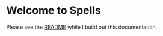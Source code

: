 # Welcome to Spells

Please see the [README](https://github.com/oelarnes/spells) while I build out this documentation.

```{tableofcontents}
```
